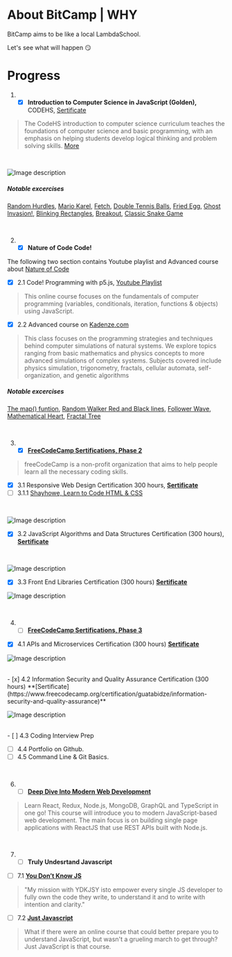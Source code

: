 # About BitCamp | WHY
BitCamp aims to be like a local LambdaSchool. 

Let's see what will happen 😏 


# Progress

1. - [x] **Introduction to Computer Science in JavaScript (Golden),** CODEHS, [Sertificate](https://codehs.com/certificate/FjW23z)

> The CodeHS introduction to computer science curriculum teaches the foundations of computer science and basic programming, with an emphasis on helping students develop logical thinking and problem solving skills. [More](https://codehs.com/info/curriculum/introjs)
 <br />
 
![Image description](https://i.imgur.com/qQYQfc3.png)

##### Notable excercises

[Random Hurdles](https://codehs.com/share/BMmouXzEfvjd3OyrfDcP), 
[Mario Karel](https://codehs.com/share/7eaRi0AxXeNtkuCmmUIT), 
[Fetch](https://codehs.com/share/nrqtk3ohykq9oO8A5evH), 
[Double Tennis Balls](https://codehs.com/share/hULzFzHBGXQnL9XTfE5Z), 
[Fried Egg](https://codehs.com/share/8ZJDNUlyE7tOtBLwxOTl), 
[Ghost Invasion!](https://codehs.com/share/eXtKHMjb4Ys1H61IyGkp), 
[Blinking Rectangles](https://codehs.com/share/igjNil5NoIYpyo7gh4dS), 
[Breakout](https://codehs.com/share/H2aBsvyddlOrFeh3GQfd), 
[Classic Snake Game](https://codehs.com/share/RkaGR92n2bVzXuGS64Hu)

 <br />

2. - [x]  **Nature of Code Code!**  

The following two section contains Youtube playlist and Advanced course about [Nature of Code ](https://natureofcode.com/book/preface/)

 - [x] 2.1 Code! Programming with p5.js, [Youtube Playlist](https://www.youtube.com/playlist?list=PLRqwX-V7Uu6Zy51Q-x9tMWIv9cueOFTFA)
 > This online course focuses on the fundamentals of computer programming (variables, conditionals, iteration, functions & objects) using JavaScript.
 - [x] 2.2 Advanced course on [Kadenze.com](https://www.kadenze.com/courses/the-nature-of-code-ii/info)
 > This class focuses on the programming strategies and techniques behind computer simulations of natural systems. We explore topics ranging from basic mathematics and physics concepts to more advanced simulations of complex systems. Subjects covered include physics simulation, trigonometry, fractals, cellular automata, self-organization, and genetic algorithms

##### Notable excercises

[The map() funtion](https://editor.p5js.org/gtabidze/sketches/B9Jj7H6A), 
[Random Walker Red and Black lines](https://editor.p5js.org/gtabidze/sketches/_NDsyb3L), 
[Follower Wave](https://editor.p5js.org/gtabidze/sketches/wvL-gW2o), 
[Mathematical Heart](https://editor.p5js.org/gtabidze/sketches/u6CCekda-), 
[Fractal Tree](https://editor.p5js.org/gtabidze/sketches/xwrhDeszV)


 <br />
 
 3. - [x]  **[FreeCodeCamp Sertifications, Phase 2](https://www.freecodecamp.org/learn)**  

> freeCodeCamp is a non-profit organization that aims to help people learn all the necessary coding skills.

 - [x] 3.1 Responsive Web Design Certification 300 hours, **[Sertificate](https://www.freecodecamp.org/certification/guatabidze/responsive-web-design)**
 - [ ] 3.1.1 [Shayhowe, Learn to Code HTML & CSS](https://learn.shayhowe.com/)
 
 <br />
 
![Image description](https://i.imgur.com/JFds1Vx.png)

 - [x] 3.2 JavaScript Algorithms and Data Structures Certification (300 hours), **[Sertificate](https://www.freecodecamp.org/certification/guatabidze/javascript-algorithms-and-data-structures)**
 
 <br />
 
 ![Image description](https://i.imgur.com/PesbANO.png)
 
 
 - [x] 3.3 Front End Libraries Certification (300 hours) **[Sertificate](https://www.freecodecamp.org/certification/guatabidze/front-end-libraries)**
 
 ![Image description](https://i.imgur.com/2IGkcJZ.png)

 <br />

 4. - [ ]  **[FreeCodeCamp Sertifications, Phase 3](https://www.freecodecamp.org/learn)**  
   
 - [x] 4.1 APIs and Microservices Certification (300 hours) **[Sertificate](https://www.freecodecamp.org/certification/guatabidze/apis-and-microservices)**
 
  ![Image description](https://i.imgur.com/lIlSlFJ.png)
 
 <br />
 - [x] 4.2 Information Security and Quality Assurance Certification (300 hours) **[Sertificate](https://www.freecodecamp.org/certification/guatabidze/information-security-and-quality-assurance)**
 
 
   ![Image description](https://i.imgur.com/WdtByH9.png)
 
 <br />
 - [ ] 4.3 Coding Interview Prep

 - [ ] 4.4 Portfolio on Github.
 - [ ] 4.5 Command Line & Git Basics.
 
 <br />
 
 6. - [ ]  **[Deep Dive Into Modern Web Development](https://www.freecodecamp.org/learn)** 

> Learn React, Redux, Node.js, MongoDB, GraphQL and TypeScript in one go! This course will introduce you to modern JavaScript-based web development. The main focus is on building single page applications with ReactJS that use REST APIs built with Node.js.

<br />

 7. - [ ] **Truly Undesrtand Javascript**

 - [ ] 7.1 **[You Don’t Know JS](https://github.com/getify/You-Dont-Know-JS/)** 

>  "My mission with YDKJSY isto empower every single JS developer to fully own the code they write, to understand it and to write with intention and clarity."

 - [ ] 7.2 **[Just Javascript](https://justjavascript.com/)** 
 > What if there were an online course that could better prepare you to understand JavaScript, but wasn't a grueling march to get through?Just JavaScript is that course.
